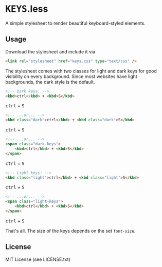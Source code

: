 # <kbd>K</kbd><kbd>E</kbd><kbd>Y</kbd><kbd>S</kbd>.less

<link rel="stylesheet" href="keys-readme.css" type="text/css" />

A simple stylesheet to render beautiful keyboard-styled elements.

## Usage

Download the stylesheet and include it via

```html
<link rel="stylesheet" href="keys.css" type="text/css" />
```

The stylesheet comes with two classes for light and dark keys for good visibility on every background. Since most websites have light backgrounds, the dark style is the default.

```html
<!-- Dark keys: -->
<kbd>ctrl</kbd> + <kbd>S</kbd>
```

<kbd>ctrl</kbd> + <kbd>S</kbd>



```html
<!-- ...or... -->
<kbd class="dark">ctrl</kbd> + <kbd class="dark">S</kbd>
```

<kbd class="dark">ctrl</kbd> + <kbd class="dark">S</kbd>



```html
<!-- ...or... -->
<span class="dark-keys">
    <kbd>ctrl</kbd> + <kbd>S</kbd>
</span>
```

<span class="dark-keys">
    <kbd>ctrl</kbd> + <kbd>S</kbd>
</span>



```html
<!-- Light keys: -->
<kbd class="light">ctrl</kbd> + <kbd class="light">S</kbd>
```

<kbd class="light">ctrl</kbd> + <kbd class="light">S</kbd>



```html
<!-- ...or... -->
<span class="light-keys">
    <kbd>ctrl</kbd> + <kbd>S</kbd>
</span>
```

<span class="light-keys">
    <kbd>ctrl</kbd> + <kbd>S</kbd>
</span>



That's all. The size of the keys depends on the set `font-size`.

## License

MIT License (see LICENSE.txt)
